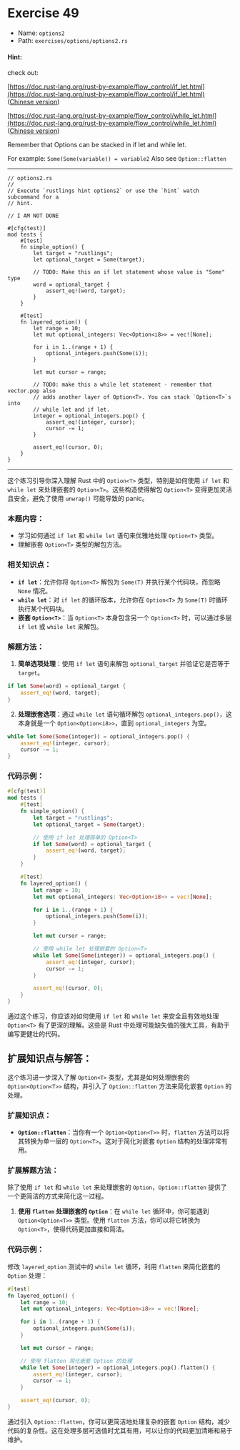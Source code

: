 # Exercise 49

- Name: ```options2```
- Path: ```exercises/options/options2.rs```
#### Hint: 

check out:

[https://doc.rust-lang.org/rust-by-example/flow_control/if_let.html](https://doc.rust-lang.org/rust-by-example/flow_control/if_let.html) ([Chinese version](https://rustwiki.org/zh-CN/rust-by-example/flow_control/if_let.html))

[https://doc.rust-lang.org/rust-by-example/flow_control/while_let.html](https://doc.rust-lang.org/rust-by-example/flow_control/while_let.html) ([Chinese version]())

Remember that Options can be stacked in if let and while let.

For example: `Some(Some(variable)) = variable2`
Also see `Option::flatten`



---



```rust,editable
// options2.rs
//
// Execute `rustlings hint options2` or use the `hint` watch subcommand for a
// hint.

// I AM NOT DONE

#[cfg(test)]
mod tests {
    #[test]
    fn simple_option() {
        let target = "rustlings";
        let optional_target = Some(target);

        // TODO: Make this an if let statement whose value is "Some" type
        word = optional_target {
            assert_eq!(word, target);
        }
    }

    #[test]
    fn layered_option() {
        let range = 10;
        let mut optional_integers: Vec<Option<i8>> = vec![None];

        for i in 1..(range + 1) {
            optional_integers.push(Some(i));
        }

        let mut cursor = range;

        // TODO: make this a while let statement - remember that vector.pop also
        // adds another layer of Option<T>. You can stack `Option<T>`s into
        // while let and if let.
        integer = optional_integers.pop() {
            assert_eq!(integer, cursor);
            cursor -= 1;
        }

        assert_eq!(cursor, 0);
    }
}

```

---

这个练习引导你深入理解 Rust 中的 `Option<T>` 类型，特别是如何使用 `if let` 和 `while let` 来处理嵌套的 `Option<T>`。这些构造使得解包 `Option<T>` 变得更加灵活且安全，避免了使用 `unwrap()` 可能导致的 panic。

### 本题内容：
- 学习如何通过 `if let` 和 `while let` 语句来优雅地处理 `Option<T>` 类型。
- 理解嵌套 `Option<T>` 类型的解包方法。

### 相关知识点：
- **`if let`**：允许你将 `Option<T>` 解包为 `Some(T)` 并执行某个代码块，而忽略 `None` 情况。
- **`while let`**：对 `if let` 的循环版本，允许你在 `Option<T>` 为 `Some(T)` 时循环执行某个代码块。
- **嵌套 `Option<T>`**：当 `Option<T>` 本身包含另一个 `Option<T>` 时，可以通过多层 `if let` 或 `while let` 来解包。

### 解题方法：

1. **简单选项处理**：使用 `if let` 语句来解包 `optional_target` 并验证它是否等于 `target`。
```rust
if let Some(word) = optional_target {
    assert_eq!(word, target);
}
```

2. **处理嵌套选项**：通过 `while let` 语句循环解包 `optional_integers.pop()`，这本身就是一个 `Option<Option<i8>>`，直到 `optional_integers` 为空。
```rust
while let Some(Some(integer)) = optional_integers.pop() {
    assert_eq!(integer, cursor);
    cursor -= 1;
}
```

### 代码示例：

```rust
#[cfg(test)]
mod tests {
    #[test]
    fn simple_option() {
        let target = "rustlings";
        let optional_target = Some(target);

        // 使用 if let 处理简单的 Option<T>
        if let Some(word) = optional_target {
            assert_eq!(word, target);
        }
    }

    #[test]
    fn layered_option() {
        let range = 10;
        let mut optional_integers: Vec<Option<i8>> = vec![None];

        for i in 1..(range + 1) {
            optional_integers.push(Some(i));
        }

        let mut cursor = range;

        // 使用 while let 处理嵌套的 Option<T>
        while let Some(Some(integer)) = optional_integers.pop() {
            assert_eq!(integer, cursor);
            cursor -= 1;
        }

        assert_eq!(cursor, 0);
    }
}
```

通过这个练习，你应该对如何使用 `if let` 和 `while let` 来安全且有效地处理 `Option<T>` 有了更深的理解。这些是 Rust 中处理可能缺失值的强大工具，有助于编写更健壮的代码。

## 扩展知识点与解答：

这个练习进一步深入了解 `Option<T>` 类型，尤其是如何处理嵌套的 `Option<Option<T>>` 结构，并引入了 `Option::flatten` 方法来简化嵌套 `Option` 的处理。

### 扩展知识点：

- **`Option::flatten`**：当你有一个 `Option<Option<T>>` 时，`flatten` 方法可以将其转换为单一层的 `Option<T>`。这对于简化对嵌套 `Option` 结构的处理非常有用。

### 扩展解题方法：

除了使用 `if let` 和 `while let` 来处理嵌套的 `Option`，`Option::flatten` 提供了一个更简洁的方式来简化这一过程。

1. **使用 `flatten` 处理嵌套的 `Option`**：在 `while let` 循环中，你可能遇到 `Option<Option<T>>` 类型。使用 `flatten` 方法，你可以将它转换为 `Option<T>`，使得代码更加直接和简洁。

### 代码示例：

修改 `layered_option` 测试中的 `while let` 循环，利用 `flatten` 来简化嵌套的 `Option` 处理：

```rust
#[test]
fn layered_option() {
    let range = 10;
    let mut optional_integers: Vec<Option<i8>> = vec![None];

    for i in 1..(range + 1) {
        optional_integers.push(Some(i));
    }

    let mut cursor = range;

    // 使用 flatten 简化嵌套 Option 的处理
    while let Some(integer) = optional_integers.pop().flatten() {
        assert_eq!(integer, cursor);
        cursor -= 1;
    }

    assert_eq!(cursor, 0);
}
```

通过引入 `Option::flatten`，你可以更简洁地处理复杂的嵌套 `Option` 结构，减少代码的复杂性。这在处理多层可选值时尤其有用，可以让你的代码更加清晰和易于维护。
